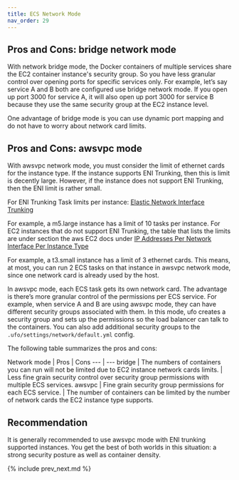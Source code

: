 ```yaml
---
title: ECS Network Mode
nav_order: 29
---
```


## Pros and Cons: bridge network mode

With network bridge mode, the Docker containers of multiple services share the EC2 container instance's security group. So you have less granular control over opening ports for specific services only. For example, let’s say service A and B both are configured use bridge network mode. If you open up port 3000 for service A, it will also open up port 3000 for service B because they use the same security group at the EC2 instance level.

One advantage of bridge mode is you can use dynamic port mapping and do not have to worry about network card limits.

## Pros and Cons: awsvpc mode

With awsvpc network mode, you must consider the limit of ethernet cards for the instance type. If the instance supports ENI Trunking, then this is limit is decently large. However, if the instance does not support ENI Trunking, then the ENI limit is rather small.

For ENI Trunking Task limits per instance: [Elastic Network Interface Trunking](https://docs.aws.amazon.com/AmazonECS/latest/developerguide/container-instance-eni.html)

For example, a m5.large instance has a limit of 10 tasks per instance.
For EC2 instances that do not support ENI Trunking,
the table that lists the limits are under section the aws EC2 docs under [IP Addresses Per Network Interface Per Instance Type](https://docs.aws.amazon.com/AWSEC2/latest/UserGuide/using-eni.html)

For example, a t3.small instance has a limit of 3 ethernet cards. This means, at most, you can run 2 ECS tasks on that instance in awsvpc network mode, since one network card is already used by the host.

In awsvpc mode, each ECS task gets its own network card. The advantage is there’s more granular control of the permissions per ECS service. For example, when service A and B are using awsvpc mode, they can have different security groups associated with them. In this mode, ufo creates a security group and sets up the permissions so the load balancer can talk to the containers.  You can also add additional security groups to the `.ufo/settings/network/default.yml` config.

The following table summarizes the pros and cons:

Network mode | Pros | Cons
--- | ---
bridge | The numbers of containers you can run will not be limited due to EC2 instance network cards limits. | Less fine grain security control over security group permissions with multiple ECS services.
awsvpc | Fine grain security group permissions for each ECS service. | The number of containers can be limited by the number of network cards the EC2 instance type supports.

## Recommendation

It is generally recommended to use awsvpc mode with ENI trunking supported instances. You get the best of both worlds in this situation: a strong security posture as well as container density.

{% include prev_next.md %}
